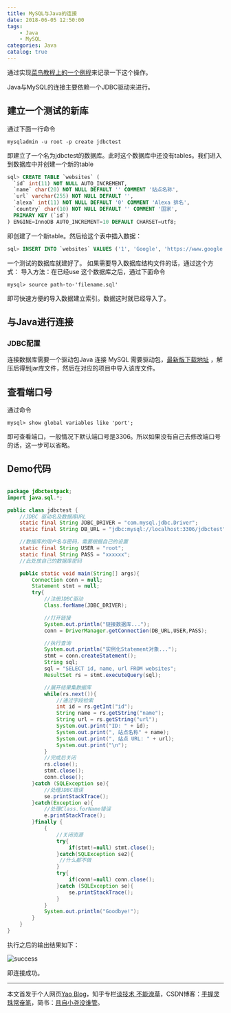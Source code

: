 ```yaml
---
title: MySQL与Java的连接
date: 2018-06-05 12:50:00
tags:
    - Java
    - MySQL
categories: Java
catalog: true
---
```


通过实现[菜鸟教程上的一个例程](http://www.runoob.com/java/java-mysql-connect.html)来记录一下这个操作。

Java与MySQL的连接主要依赖一个JDBC驱动来进行。
## 建立一个测试的新库

通过下面一行命令

```
mysqladmin -u root -p create jdbctest
```

即建立了一个名为jdbctest的数据库。此时这个数据库中还没有tables。我们进入到数据库中并创建一个新的table

```sql
sql> CREATE TABLE `websites` (
  `id` int(11) NOT NULL AUTO_INCREMENT,
  `name` char(20) NOT NULL DEFAULT '' COMMENT '站点名称',
  `url` varchar(255) NOT NULL DEFAULT '',
  `alexa` int(11) NOT NULL DEFAULT '0' COMMENT 'Alexa 排名',
  `country` char(10) NOT NULL DEFAULT '' COMMENT '国家',
  PRIMARY KEY (`id`)
) ENGINE=InnoDB AUTO_INCREMENT=10 DEFAULT CHARSET=utf8;
```

即创建了一个新table。然后给这个表中插入数据：

```sql
sql> INSERT INTO `websites` VALUES ('1', 'Google', 'https://www.google.cm/', '1', 'USA'), ('2', '淘宝', 'https://www.taobao.com/', '13', 'CN'), ('3', '菜鸟教程', 'http://www.runoob.com', '5892', ''), ('4', '微博', 'http://weibo.com/', '20', 'CN'), ('5', 'Facebook', 'https://www.facebook.com/', '3', 'USA');

```
一个测试的数据库就建好了。
如果需要导入数据库结构文件的话，通过这个方式：
导入方法：在已经use 这个数据库之后，通过下面命令


```
mysql> source path-to-'filename.sql'
```

即可快速方便的导入数据建立索引。数据这时就已经导入了。

## 与Java进行连接
### JDBC配置
连接数据库需要一个驱动包Java 连接 MySQL 需要驱动包，[最新版下载地址](http://dev.mysql.com/downloads/connector/j/) ，解压后得到jar库文件，然后在对应的项目中导入该库文件。

## 查看端口号
通过命令

```
mysql> show global variables like 'port';
```
即可查看端口，一般情况下默认端口号是3306。所以如果没有自己去修改端口号的话，这一步可以省略。

## Demo代码

```java

package jdbctestpack;
import java.sql.*;

public class jdbctest {
    //JDBC 驱动名及数据库URL
    static final String JDBC_DRIVER = "com.mysql.jdbc.Driver";
    static final String DB_URL = "jdbc:mysql://localhost:3306/jdbctest";

    //数据库的用户名与密码，需要根据自己的设置
    static final String USER = "root";
    static final String PASS = "xxxxxx";
    //此处放自己的数据库密码

    public static void main(String[] args){
        Connection conn = null;
        Statement stmt = null;
        try{
            //注册JDBC驱动
            Class.forName(JDBC_DRIVER);

            //打开链接
            System.out.println("链接数据库...");
            conn = DriverManager.getConnection(DB_URL,USER,PASS);

            //执行查询
            System.out.println("实例化Statement对象...");
            stmt = conn.createStatement();
            String sql;
            sql = "SELECT id, name, url FROM websites";
            ResultSet rs = stmt.executeQuery(sql);

            //展开结果集数据库
            while(rs.next()){
                //通过字段检索
                int id = rs.getInt("id");
                String name = rs.getString("name");
                String url = rs.getString("url");
                System.out.print("ID: " + id);
                System.out.print(", 站点名称" + name);
                System.out.print(", 站点 URL: " + url);
                System.out.print("\n");
            }
            //完成后关闭
            rs.close();
            stmt.close();
            conn.close();
        }catch (SQLException se){
            //处理JDBC错误
            se.printStackTrace();
        }catch(Exception e){
            //处理Class.forName错误
            e.printStackTrace();
        }finally {
            {
                //关闭资源
                try{
                    if(stmt!=null) stmt.close();
                }catch(SQLException se2){
                 //什么都不做
                }
                try{
                    if(conn!=null) conn.close();
                }catch (SQLException se){
                    se.printStackTrace();
                }
            }
            System.out.println("Goodbye!");
        }
    }
}

```

执行之后的输出结果如下：

![success](http://upload-images.jianshu.io/upload_images/11400909-80fd63263e2f2843.jpg?imageMogr2/auto-orient/strip%7CimageView2/2/w/1240)

即连接成功。

***
本文首发于个人网页[Yao Blog](http://liyaolife.com)，知乎专栏[谈技术 不能潦草](https://zhuanlan.zhihu.com/c_175317330)，CSDN博客：[手握灵珠常奋笔](https://blog.csdn.net/GeneralLi95)，简书：[且自小尧没谁管](https://www.jianshu.com/u/2ad44a001d34)。
